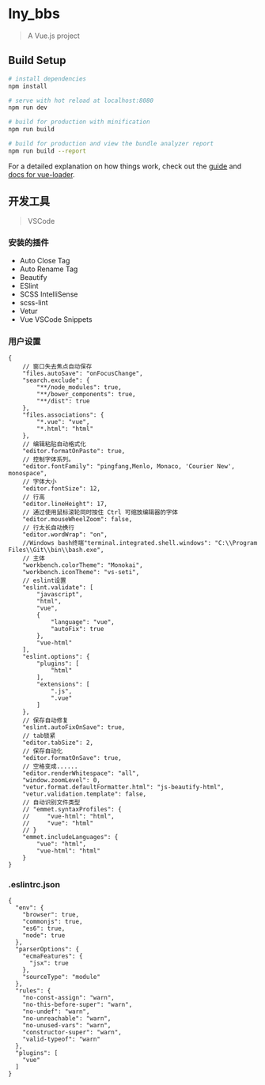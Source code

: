 # lny_bbs

> A Vue.js project

## Build Setup

``` bash
# install dependencies
npm install

# serve with hot reload at localhost:8080
npm run dev

# build for production with minification
npm run build

# build for production and view the bundle analyzer report
npm run build --report
```

For a detailed explanation on how things work, check out the [guide](http://vuejs-templates.github.io/webpack/) and [docs for vue-loader](http://vuejs.github.io/vue-loader).

## 开发工具

> VSCode

### 安装的插件

- Auto Close Tag
- Auto Rename Tag
- Beautify
- ESlint
- SCSS IntelliSense
- scss-lint
- Vetur
- Vue VSCode Snippets

### 用户设置

```
{
    // 窗口失去焦点自动保存
    "files.autoSave": "onFocusChange",
    "search.exclude": {
        "**/node_modules": true,
        "**/bower_components": true,
        "**/dist": true
    },
    "files.associations": {
        "*.vue": "vue",
        "*.html": "html"
    },
    // 编辑粘贴自动格式化
    "editor.formatOnPaste": true,
    // 控制字体系列。
    "editor.fontFamily": "pingfang,Menlo, Monaco, 'Courier New', monospace",
    // 字体大小
    "editor.fontSize": 12,
    // 行高
    "editor.lineHeight": 17,
    // 通过使用鼠标滚轮同时按住 Ctrl 可缩放编辑器的字体
    "editor.mouseWheelZoom": false,
    // 行太长自动换行
    "editor.wordWrap": "on",
    //Windows bash终端"terminal.integrated.shell.windows": "C:\\Program Files\\Git\\bin\\bash.exe",
    // 主体
    "workbench.colorTheme": "Monokai",
    "workbench.iconTheme": "vs-seti",
    // eslint设置
    "eslint.validate": [
        "javascript",
        "html",
        "vue",
        {
            "language": "vue",
            "autoFix": true
        },
        "vue-html"
    ],
    "eslint.options": {
        "plugins": [
            "html"
        ],
        "extensions": [
            ".js",
            ".vue"
        ]
    },
    // 保存自动修复
    "eslint.autoFixOnSave": true,
    // tab锁紧
    "editor.tabSize": 2,
    // 保存自动化
    "editor.formatOnSave": true,
    // 空格变成......
    "editor.renderWhitespace": "all",
    "window.zoomLevel": 0,
    "vetur.format.defaultFormatter.html": "js-beautify-html",
    "vetur.validation.template": false,
    // 自动识别文件类型
    // "emmet.syntaxProfiles": {
    //     "vue-html": "html",
    //     "vue": "html"
    // }
    "emmet.includeLanguages": {
        "vue": "html",
        "vue-html": "html"
    }
}
```

### .eslintrc.json
```
{
  "env": {
    "browser": true,
    "commonjs": true,
    "es6": true,
    "node": true
  },
  "parserOptions": {
    "ecmaFeatures": {
      "jsx": true
    },
    "sourceType": "module"
  },
  "rules": {
    "no-const-assign": "warn",
    "no-this-before-super": "warn",
    "no-undef": "warn",
    "no-unreachable": "warn",
    "no-unused-vars": "warn",
    "constructor-super": "warn",
    "valid-typeof": "warn"
  },
  "plugins": [
    "vue"
  ]
}
```